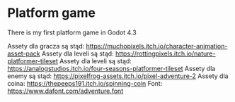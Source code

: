 # Platform game
 There is my first platform game in Godot 4.3

Assety dla gracza są stąd: https://muchopixels.itch.io/character-animation-asset-pack
Assety dla leveli są stąd: https://rottingpixels.itch.io/nature-platformer-tileset
Assety dla leveli są stąd: https://analogstudios.itch.io/four-seasons-platformer-tileset
Assety dla enemy są stąd: https://pixelfrog-assets.itch.io/pixel-adventure-2
Assety dla coina: https://thepeeps191.itch.io/spinning-coin
Font: https://www.dafont.com/adventure.font
